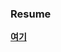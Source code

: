 ### Resume

[**여기**](https://verdant-fruitadens-7f2.notion.site/RESUME-cd848611573045adbce9b8c097034157)
